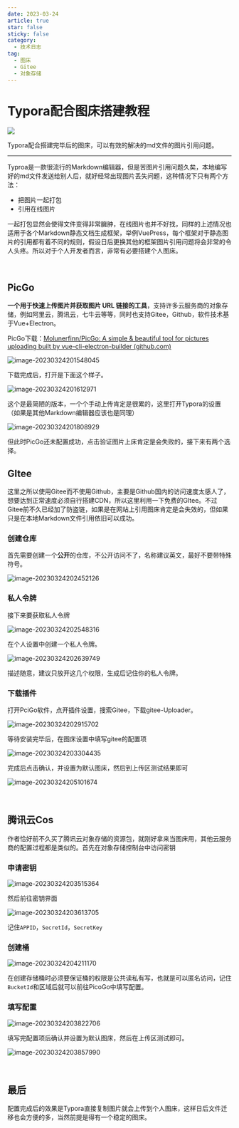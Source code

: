 ```yaml
---
date: 2023-03-24
article: true
star: false
sticky: false
category:
  - 技术日志
tag:
  - 图床
  - Gitee
  - 对象存储
---
```

# Typora配合图床搭建教程
![](https://public-1308755698.cos.ap-chongqing.myqcloud.com//img/wallhaven-953v9d.png)

Typora配合搭建完毕后的图床，可以有效的解决的md文件的图片引用问题。

<!-- more -->
---
Typroa是一款很流行的Markdown编辑器，但是苦图片引用问题久矣，本地编写好的md文件发送给别人后，就好经常出现图片丢失问题，这种情况下只有两个方法：

- 把图片一起打包
- 引用在线图片

一起打包显然会使得文件变得非常臃肿，在线图片也并不好找，同样的上述情况也适用于各个Markdown静态文档生成框架，举例VuePress，每个框架对于静态图片的引用都有着不同的规则，假设日后更换其他的框架图片引用问题将会非常的令人头疼。所以对于个人开发者而言，非常有必要搭建个人图床。

<br>

## PicGo

**一个用于快速上传图片并获取图片 URL 链接的工具**，支持许多云服务商的对象存储，例如阿里云，腾讯云，七牛云等等，同时也支持Gitee，Github，软件技术基于Vue+Electron。

PicGo下载：[Molunerfinn/PicGo: A simple & beautiful tool for pictures uploading built by vue-cli-electron-builder (github.com)](https://github.com/Molunerfinn/PicGo#下载安装)

![image-20230324201548045](https://public-1308755698.cos.ap-chongqing.myqcloud.com//img/image-20230324201548045.png)



下载完成后，打开是下面这个样子。

![image-20230324201612971](https://public-1308755698.cos.ap-chongqing.myqcloud.com//img/image-20230324201612971.png)



这个是最简陋的版本，一个个手动上传肯定是很累的，这里打开Typora的设置（如果是其他Markdown编辑器应该也是同理）

![image-20230324201808929](https://public-1308755698.cos.ap-chongqing.myqcloud.com//img/image-20230324201808929.png)



但此时PicGo还未配置成功，点击验证图片上床肯定是会失败的，接下来有两个选择。



## GItee

这里之所以使用Gitee而不使用Github，主要是Github国内的访问速度太感人了，想要达到正常速度必须自行搭建CDN，所以这里利用一下免费的GItee。不过Gitee前不久已经加了防盗链，如果是在网站上引用图床肯定是会失效的，但如果只是在本地Markdown文件引用依旧可以成功。

### 创建仓库

首先需要创建一个**公开**的仓库，不公开访问不了，名称建议英文，最好不要带特殊符号。

![image-20230324202452126](https://public-1308755698.cos.ap-chongqing.myqcloud.com//img/image-20230324202452126.png)



### 私人令牌

接下来要获取私人令牌

![image-20230324202548316](https://public-1308755698.cos.ap-chongqing.myqcloud.com//img/image-20230324202548316.png)



在个人设置中创建一个私人令牌。

![image-20230324202639749](https://public-1308755698.cos.ap-chongqing.myqcloud.com//img/image-20230324202639749.png)

描述随意，建议只放开这几个权限，生成后记住你的私人令牌。

### 下载插件

打开PciGo软件，点开插件设置，搜索Gitee，下载gitee-Uploader。



![image-20230324202915702](https://public-1308755698.cos.ap-chongqing.myqcloud.com//img/image-20230324202915702.png)



等待安装完毕后，在图床设置中填写gitee的配置项

![image-20230324203304435](https://public-1308755698.cos.ap-chongqing.myqcloud.com//img/image-20230324203304435.png)



完成后点击确认，并设置为默认图床，然后到上传区测试结果即可

![image-20230324205101674](https://public-1308755698.cos.ap-chongqing.myqcloud.com//img/202303242051716.png)



<br>

## 腾讯云Cos

作者恰好前不久买了腾讯云对象存储的资源包，就刚好拿来当图床用，其他云服务商的配置过程都是类似的。首先在对象存储控制台中访问密钥

### 申请密钥

![image-20230324203515364](https://public-1308755698.cos.ap-chongqing.myqcloud.com//img/image-20230324203515364.png)



然后前往密钥界面

![image-20230324203613705](https://public-1308755698.cos.ap-chongqing.myqcloud.com//img/image-20230324203613705.png)



记住`APPID`，`SecretId`，`SecretKey`

### 创建桶

![image-20230324204211170](https://gitee.com/FLoat1024/pic/raw/master/img/image-20230324204211170.png)



在创建存储桶时必须要保证桶的权限是公共读私有写，也就是可以匿名访问，记住`BucketId`和区域后就可以前往PicoGo中填写配置。

### 填写配置

![image-20230324203822706](https://public-1308755698.cos.ap-chongqing.myqcloud.com//img/image-20230324203822706.png)



填写完配置项后确认并设置为默认图床，然后在上传区测试即可。

![image-20230324203857990](https://public-1308755698.cos.ap-chongqing.myqcloud.com//img/image-20230324203857990.png)



<br>

## 最后

配置完成后的效果是Typora直接复制图片就会上传到个人图床，这样日后文件迁移也会方便的多，当然前提是得有一个稳定的图床。